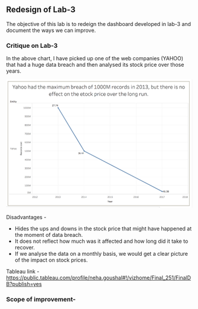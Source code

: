 
## Redesign of Lab-3

The objective of this lab is to redeign the dashboard developed in lab-3 and document the ways we can improve.

### Critique on Lab-3
In the above chart, I have picked up one of the web companies (YAHOO) that had a huge data breach and then analysed its stock price over those years.

![Alt text](https://github.com/ngoushal/Dashboards_visualization/blob/master/lab_session_7/security_breaches.png)

Disadvantages -
- Hides the ups and downs in the stock price that might have happened at the moment of data breach.
- It does not reflect how much was it affected and how long did it take to recover.
- If we analyse the data on a monthly basis, we would get a clear picture of the impact on stock prices.

Tableau link - https://public.tableau.com/profile/neha.goushal#!/vizhome/Final_251/FinalDB?publish=yes

### Scope of improvement-

